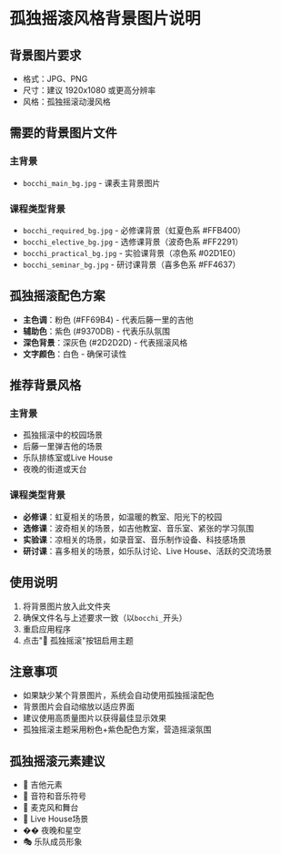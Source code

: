 # 孤独摇滚风格背景图片说明

## 背景图片要求
- 格式：JPG、PNG
- 尺寸：建议 1920x1080 或更高分辨率
- 风格：孤独摇滚动漫风格

## 需要的背景图片文件

### 主背景
- `bocchi_main_bg.jpg` - 课表主背景图片

### 课程类型背景
- `bocchi_required_bg.jpg` - 必修课背景（虹夏色系 #FFB400）
- `bocchi_elective_bg.jpg` - 选修课背景（波奇色系 #FF2291）  
- `bocchi_practical_bg.jpg` - 实验课背景（凉色系 #02D1E0）
- `bocchi_seminar_bg.jpg` - 研讨课背景（喜多色系 #FF4637）

## 孤独摇滚配色方案
- **主色调**：粉色 (#FF69B4) - 代表后藤一里的吉他
- **辅助色**：紫色 (#9370DB) - 代表乐队氛围
- **深色背景**：深灰色 (#2D2D2D) - 代表摇滚风格
- **文字颜色**：白色 - 确保可读性

## 推荐背景风格

### 主背景
- 孤独摇滚中的校园场景
- 后藤一里弹吉他的场景
- 乐队排练室或Live House
- 夜晚的街道或天台

### 课程类型背景
- **必修课**：虹夏相关的场景，如温暖的教室、阳光下的校园
- **选修课**：波奇相关的场景，如吉他教室、音乐室、紧张的学习氛围
- **实验课**：凉相关的场景，如录音室、音乐制作设备、科技感场景
- **研讨课**：喜多相关的场景，如乐队讨论、Live House、活跃的交流场景

## 使用说明
1. 将背景图片放入此文件夹
2. 确保文件名与上述要求一致（以`bocchi_`开头）
3. 重启应用程序
4. 点击"🎸 孤独摇滚"按钮启用主题

## 注意事项
- 如果缺少某个背景图片，系统会自动使用孤独摇滚配色
- 背景图片会自动缩放以适应界面
- 建议使用高质量图片以获得最佳显示效果
- 孤独摇滚主题采用粉色+紫色配色方案，营造摇滚氛围

## 孤独摇滚元素建议
- 🎸 吉他元素
- 🎵 音符和音乐符号
- 🎤 麦克风和舞台
- 🎪 Live House场景
- �� 夜晚和星空
- 🎭 乐队成员形象 
